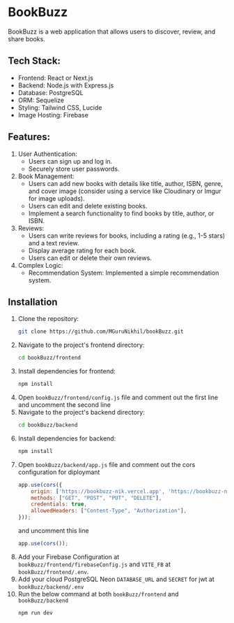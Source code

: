 # BookBuzz

BookBuzz is a web application that allows users to discover, review, and share books. 

## Tech Stack:

- Frontend: React or Next.js
- Backend: Node.js with Express.js
- Database: PostgreSQL
- ORM: Sequelize
- Styling: Tailwind CSS, Lucide
- Image Hosting: Firebase

## Features:

1. User Authentication:
    - Users can sign up and log in.
    - Securely store user passwords.
2. Book Management:
    - Users can add new books with details like title, author, ISBN, genre, and cover image (consider using a service like Cloudinary or Imgur for image uploads).
    - Users can edit and delete existing books.
    - Implement a search functionality to find books by title, author, or ISBN.
3. Reviews:
    - Users can write reviews for books, including a rating (e.g., 1-5 stars) and a text review.
    - Display average rating for each book.
    - Users can edit or delete their own reviews.
4. Complex Logic:
    - Recommendation System: Implemented a simple recommendation system.

## Installation

1. Clone the repository:
    ```bash
    git clone https://github.com/MGuruNikhil/bookBuzz.git
    ```
2. Navigate to the project's frontend directory:
    ```bash
    cd bookBuzz/frontend
    ```
3. Install dependencies for frontend:
    ```bash
    npm install
    ```
4. Open ```bookBuzz/frontend/config.js``` file and comment out the first line and uncomment the second line
5. Navigate to the project's backend directory:
    ```bash
    cd bookBuzz/backend
    ```
6. Install dependencies for backend:
    ```bash
    npm install
    ```
7. Open ```bookBuzz/backend/app.js``` file and comment out the cors configuration for diploymant
    ```js
    app.use(cors({
        origin: ['https://bookbuzz-nik.vercel.app', 'https://bookbuzz-nik.vercel.app'],
        methods: ["GET", "POST", "PUT", "DELETE"],
        credentials: true,
        allowedHeaders: ["Content-Type", "Authorization"],
    }));
    ```
    and uncomment this line
    ```js
    app.use(cors());
    ```
8. Add your Firebase Configuration at ```bookBuzz/frontend/firebaseConfig.js``` and ```VITE_FB``` at ```bookBuzz/frontend/.env```.
9. Add your cloud PostgreSQL Neon ```DATABASE_URL``` and ```SECRET``` for jwt at ```bookBuzz/backend/.env```
10. Run the below command at both ```bookBuzz/frontend``` and ```bookBuzz/backend```
    ```sh
    npm run dev
    ```

